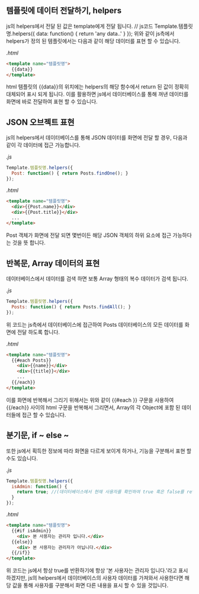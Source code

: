 ## 템플릿에 데이터 전달하기, helpers
js의 helpers에서 전달 된 값은 template에게 전달 됩니다.
    // js코드
    Template.템플릿명.helpers({
      data: function() { return 'any data..' }
    });
위와 같이 js측에서 helpers가 정의 된 템플릿에서는 다음과 같이 해당 데이터를 표현 할 수 있습니다.

_.html_
```html
<template name="템플릿명">
  {{data}}
</template>
```


html 템플릿의 {{data}}의 위치에는 helpers의 해당 함수에서 return 된 값이 정확히 대체되어 표시 되게 됩니다. 이를 활용하면 js에서 데이터베이스를 통해 꺼낸 데이터를 화면에 바로 전달하여 표현 할 수 있습니다.

## JSON 오브젝트 표현
js의 helpers에서 데이터베이스를 통해 JSON 데이터를 화면에 전달 할 경우, 다음과 같이 각 데이터에 접근 가능합니다.

_.js_
```js
Template.템플릿명.helpers({
  Post: function() { return Posts.findOne(); }
});
```

_.html_
```html
<template name="템플릿명">
  <div>{{Post.name}}</div>
  <div>{{Post.title}}</div>
  ...
</template>
```
Post 객체가 화면에 전달 되면 몇번이든 해당 JSON 객체의 하위 요소에 접근 가능하다는 것을 뜻 합니다.

## 반복문, Array 데이터의 표현
데이터베이스에서 데이터를 검색 하면 보통 Array 형태의 복수 데이터가 검색 됩니다. 

_.js_
```js    
Template.템플릿명.helpers({
  Posts: function() { return Posts.findAll(); }
});  
``` 

위 코드는 js측에서 데이터베이스에 접근하여 Posts 데이터베이스의 모든 데이터를 화면에 전달 하도록 합니다.

_.html_
```html
<template name="템플릿명">
  {{#each Posts}}
    <div>{{name}}</div>
    <div>{{title}}</div>
    ...
  {{/each}}
</template>
```

이를 화면에 반복해서 그리기 위해서는 위와 같이 {{#each }} 구문을 사용하여 {{/each}} 사이의 html 구문을 반복해서 그리면서, Array의 각 Object에 포함 된 데이터들에 접근 할 수 있습니다.

## 분기문, if ~ else ~
또한 js에서 획득한 정보에 따라 화면을 다르게 보이게 하거나, 기능을 구분해서 표현 할 수도 있습니다.

_.js_
```js    
Template.템플릿명.helpers({
  isAdmin: function() { 
    return true; //(데이터베이스에서 현재 사용자를 확인하여 true 혹은 false를 return) 
  }
});
```

_.html_
```html
<template name="템플릿명">
  {{#if isAdmin}}
    <div> 본 사용자는 관리자 입니다.</div>
  {{else}}
    <div> 본 사용자는 관리자가 아닙니다.</div>
  {{/if}}
</template>
```
위 코드는 js에서 항상 true를 반환하기에 항상 '본 사용자는 관리자 입니다.'라고 표시 하겠지만, js의 helpers에서 데이터베이스의 사용자 데이터를 가져와서 사용한다면 해당 값을 통해 사용자를 구분해서 화면 다른 내용을 표시 할 수 있을 것입니다.
